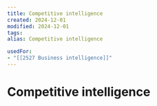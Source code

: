 ```yaml
---
title: Competitive intelligence
created: 2024-12-01
modified: 2024-12-01
tags: 
alias: Competitive intelligence

usedFor:
- "[[2527 Business intelligence]]"
---
```

# Competitive intelligence
